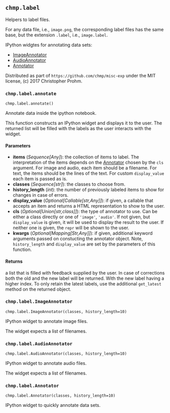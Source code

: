 
## `chmp.label`

Helpers to label files.

For any data file, i.e., `image.png`, the corresponding label files has the
same base, but the extension `.label`, i.e., `image.label`.

IPython widgtes for annotating data sets:

- [ImageAnnotator](#imageannotator)
- [AudioAnnotator](#audioannotator)
- [Annotator](#annotator)

Distributed as part of `https://github.com/chmp/misc-exp` under the MIT
license, (c) 2017 Christopher Prohm.



### `chmp.label.annotate`
`chmp.label.annotate()`

Annotate data inside the ipython notebook.

This function constructs an IPython widget and displays it to the user. The
returned list will be filled with the labels as the user interacts with the
widget.

#### Parameters

* **items** (*Sequence[Any]*):
  the collection of items to label. The interpretation of the items
  depends on the [Annotator](#annotator) chosen by the `cls` argument.  For
  image and audio, each item should be a filename. For text, the items
  should be the lines of the text. For custom `display_value` each item
  is passed as is.
* **classes** (*Sequence[str]*):
  the classes to choose from.
* **history_length** (*int*):
  the number of previously labeled items to show for changes in case of
  errors.
* **display_value** (*Optional[Callable[str,Any]]*):
  if given, a callable that accepts an item and returns a HTML
  representation to show to the user.
* **cls** (*Optional[Union[str,class]]*):
  the type of annotator to use. Can be either a class directly or one
  of `'image'`, `'audio'`. If not given, but `display_value` is
  given, it will be used to display the result to the user. If neither
  one is given, the `repr` will be shown to the user.
* **kwargs** (*Optional[Mapping[Str,Any]]*):
  if given, additional keyword arguments passed on constucting the
  annotator object. Note, `history_length` and `display_value`
  are set by the parameters of this function.

#### Returns

a list that is filled with feedback supplied by the user. In case of
corrections both the old and the new label will be returned. With the
new label having a higher index. To only retain the latest labels, use
the additional `get_latest` method on the returned object.



### `chmp.label.ImageAnnotator`
`chmp.label.ImageAnnotator(classes, history_length=10)`

IPython widget to annotate image files.

The widget expects a list of filenames.



### `chmp.label.AudioAnnotator`
`chmp.label.AudioAnnotator(classes, history_length=10)`

IPython widget to annotate audio files.

The widget expects a list of filenames.



### `chmp.label.Annotator`
`chmp.label.Annotator(classes, history_length=10)`

IPython widget to quickly annotate data sets.

